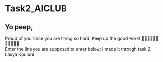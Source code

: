 # Task2_AICLUB
## Yo peep,
Proud of you since you are trying so hard. Keep up the good work!
🐥🐥🐥🐥🐥🐥🐥🐥🐥🐥🐥 \
Enter the line you are supposed to enter below:
I made it through task 2, Lasya Kpuluru
